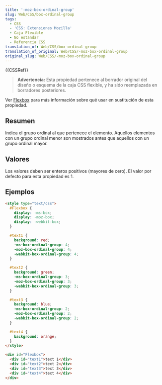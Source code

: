 ```yaml
---
title: '-moz-box-ordinal-group'
slug: Web/CSS/box-ordinal-group
tags:
  - CSS
  - 'CSS: Extensiones Mozilla'
  - Caja Flexible
  - No estandar
  - Referencia CSS
translation_of: Web/CSS/box-ordinal-group
translation_of_original: Web/CSS/-moz-box-ordinal-group
original_slug: Web/CSS/-moz-box-ordinal-group
---
```

{{CSSRef}}

> **Advertencia:** Esta propiedad pertenece al borrador original del diseño o esquema de la caja CSS flexible, y ha sido reemplazada en borradores posteriores.

Ver [Flexbox](/es/docs/Web/CSS/CSS_Flexible_Box_Layout/Using_CSS_flexible_boxes) para más información sobre qué usar en sustitución de esta propiedad.

## Resumen

Indica el grupo ordinal al que pertenece el elemento. Aquellos elementos con un grupo ordinal menor son mostrados antes que aquellos con un grupo ordinal mayor.

## Valores

Los valores deben ser enteros positivos (mayores de cero). El valor por defecto para esta propiedad es 1.

## Ejemplos

```html
<style type="text/css">
  #Flexbox {
    display: -ms-box;
    display: -moz-box;
    display: -webkit-box;
  }

  #text1 {
    background: red;
    -ms-box-ordinal-group: 4;
    -moz-box-ordinal-group: 4;
    -webkit-box-ordinal-group: 4;
  }

  #text2 {
    background: green;
    -ms-box-ordinal-group: 3;
    -moz-box-ordinal-group: 3;
    -webkit-box-ordinal-group: 3;
  }

  #text3 {
    background: blue;
    -ms-box-ordinal-group: 2;
    -moz-box-ordinal-group: 2;
    -webkit-box-ordinal-group: 2;
  }

  #text4 {
    background: orange;
  }
</style>

<div id="Flexbox">
  <div id="text1">text 1</div>
  <div id="text2">text 2</div>
  <div id="text3">text 3</div>
  <div id="text4">text 4</div>
</div>
```
